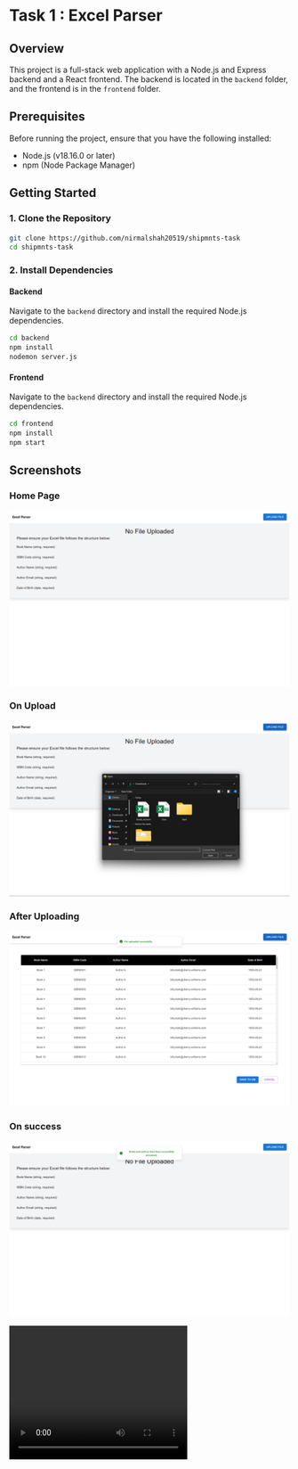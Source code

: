 # Task 1 : Excel Parser

## Overview

This project is a full-stack web application with a Node.js and Express backend and a React frontend. The backend is located in the `backend` folder, and the frontend is in the `frontend` folder.

## Prerequisites

Before running the project, ensure that you have the following installed:

- Node.js (v18.16.0 or later)
- npm (Node Package Manager)

## Getting Started

### 1. Clone the Repository

```bash
git clone https://github.com/nirmalshah20519/shipmnts-task
cd shipmnts-task
```

### 2. Install Dependencies

#### Backend
Navigate to the `backend` directory and install the required Node.js dependencies.

```bash
cd backend
npm install
nodemon server.js
```

#### Frontend
Navigate to the `backend` directory and install the required Node.js dependencies.

```bash
cd frontend
npm install
npm start
```
## Screenshots

### Home Page
![Home Page](./images/p1.png)

### On Upload
![After Uploading](./images/p2.png)

### After Uploading
![After Uploading](./images/p3.png)

### On success
![After Uploading](./images/p4.png)

<video width="320" height="240" controls>
  <source src="./images/vid.mp4" type="video/mp4">
  Your browser does not support the video tag.
</video>

